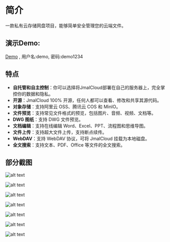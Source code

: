# 简介

一款私有云存储网盘项目，能够简单安全管理您的云端文件。

## 演示Demo:

[Demo](https://jmal.cc/demo/login?username=demo&password=demo1234) , 用户名:demo, 密码:demo1234

## 特点

- **自托管和自主控制**：你可以选择将JmalCloud部署在自己的服务器上，完全掌控你的数据和隐私。
- **开源**：JmalCloud 100% 开源，任何人都可以查看、修改和共享其源代码。
- **对象存储**：支持阿里云 OSS、腾讯云 COS 和 MinIO。
- **文件预览**：支持常见文件格式的预览，包括图片、音频、视频、文档等。
- **DWG 图纸**：支持 DWG 文件预览。
- **文档编辑**：支持在线编辑 Word、Excel、PPT、流程图和思维导图。
- **文件上传**：支持超大文件上传，支持断点续传。
- **WebDAV**：支持 WebDAV 协议，可将 JmalCloud 挂载为本地磁盘。
- **全文搜索**：支持文本、PDF、Office 等文件的全文搜索。

## 部分截图

![alt text](/assets/image-01.png)

![alt text](/assets/image-02.png)

![alt text](/assets/image-03.png)

![alt text](/assets/image-04.png)

![alt text](/assets/image-05.png)

![alt text](/assets/image-06.png)

![alt text](/assets/image-07.png)
